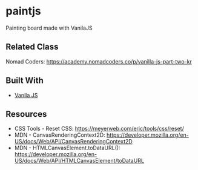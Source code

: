 # paintjs
Painting board made with VanilaJS

## Related Class
Nomad Coders: https://academy.nomadcoders.co/p/vanilla-js-part-two-kr

## Built With
* [Vanila JS](http://vanilla-js.com/) 

## Resources
* CSS Tools - Reset CSS: https://meyerweb.com/eric/tools/css/reset/
* MDN - CanvasRenderingContext2D: https://developer.mozilla.org/en-US/docs/Web/API/CanvasRenderingContext2D
* MDN - HTMLCanvasElement.toDataURL(): https://developer.mozilla.org/en-US/docs/Web/API/HTMLCanvasElement/toDataURL